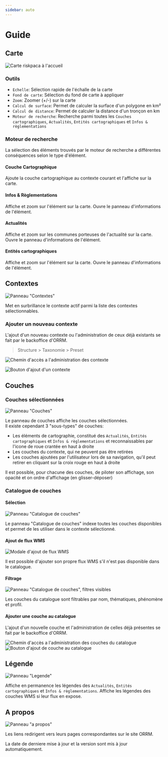 ```yaml
---
sidebar: auto
---
```


# Guide

## Carte

![Carte riskpaca à l'accueil](../assets/map-tools.jpg)

### Outils
- `Echelle`: Sélection rapide de l'échalle de la carte
- `Fond de carte`: Sélection du fond de carte à appliquer
- `Zoom`: Zoomer (+/-) sur la carte
- `Calcul de surface`: Permet de calculer la surface d'un polygone en km²
- `Calcul de distance`: Permet de calculer la distance d'un tronçon en km
- `Moteur de recherche`: Recherche parmi toutes les `Couches cartographiques`, `Actualités`, `Entités cartographiques` et `Infos & règlementations`

### Moteur de recherche

La sélection des éléments trouvés par le moteur de recherche a différentes conséquences selon le type d'élément.

#### Couche Cartographique
Ajoute la couche cartographique au contexte courant et l'affiche sur la carte.

#### Infos & Règlementations
Affiche et zoom sur l'élément sur la carte.
Ouvre le panneau d'informations de l'élément.

#### Actualités
Affiche et zoom sur les communes porteuses de l'actualité sur la carte.
Ouvre le panneau d'informations de l'élément.

#### Entités cartographiques
Affiche et zoom sur l'élément sur la carte.
Ouvre le panneau d'informations de l'élément.



## Contextes
![Panneau "Contextes"](../assets/contextes.png)

Met en surbrillance le contexte actif parmi la liste des contextes sélectionnables.

### Ajouter un nouveau contexte
L'ajout d'un nouveau contexte ou l'administration de ceux déjà existants se fait par le backoffice d'ORRM.

> Structure > Taxonomie > Preset

![Chemin d'accès a l'administration des contexte](../assets/add-preset-path.png)

![Bouton d'ajout d'un contexte](../assets/add-preset-button.png)



## Couches

### Couches sélectionnées
![Panneau "Couches"](../assets/couches-selection.png)

Le panneau de couches affiche les couches sélectionnées.  
Il existe cependant 3 "sous-types" de couches:
- Les éléments de cartographie, constitué des `Actualités`, `Entités cartographiques` et `Infos & règlementations` et reconnaissables par l'icone de roue crantée en haut à droite
- Les couches du contexte, qui ne peuvent pas être retirées
- Les couches ajoutées par l'utilisateur lors de sa navigation, qu'il peut retirer en cliquant sur la croix rouge en haut à droite

Il est possible, pour chacune des couches, de piloter son affichage, son opacité et on ordre d'affichage (en glisser-déposer)

### Catalogue de couches
#### Sélection
![Panneau "Catalogue de couches"](../assets/couches-catalogue.png)

Le panneau "Catalogue de couches" indexe toutes les couches disponibles et permet de les utiliser dans le contexte sélectionné.

#### Ajout de flux WMS
![Modale d'ajout de flux WMS](../assets/couches-ajout-flux.png)

Il est possible d'ajouter son propre flux WMS s'il n'est pas disponible dans le catalogue.

#### Filtrage
![Panneau "Catalogue de couches", filtres visibles](../assets/couches-catalogue-filtres.png)

Les couches du catalogue sont filtrables par nom, thématiques, phénomène et profil.

#### Ajouter une couche au catalogue

L'ajout d'un nouvelle couche et l'administration de celles déjà présentes se fait par le backoffice d'ORRM.

![Chemin d'accès a l'administration des couches du catalogue](../assets/add-couche-path.png)
![Bouton d'ajout de couche au catalogue](../assets/add-couche-button.png)



## Légende
![Panneau "Legende"](../assets/legende.png)

Affiche en permanence les légendes des `Actualités`, `Entités cartographiques` et `Infos & règlementations`.
Affiche les légendes des couches WMS si leur flux en expose.



## A propos
![Panneau "a propos"](../assets/a-propos.png)

Les liens redirigent vers leurs pages correspondantes sur le site ORRM.

La date de derniere mise à jour et la version sont mis à jour automatiquement.

